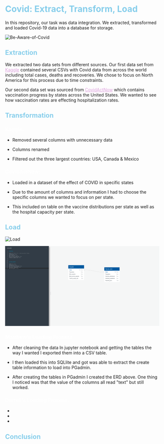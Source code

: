 <h1 style="color:#87CEEB">Covid: Extract, Transform, Load</h1>

In this repository, our task was data integration. We extracted, transformed and loaded Covid-19 data into a database for storage.

![Be-Aware-of-Covid](https://www.thinkglobalhealth.org/sites/default/files/styles/max_2600x2600/public/2020-05/UCSF.HEAL-CoV-Navajo-5.20.20-RTX7CQ87-SIXTEEN-NINE_0.jpg?itok=gUOeogcr)

<h2 style="color:#87CEEB">Extraction</h2>

We extracted two data sets from different sources. Our first data set from <a href="https://www.kaggle.com/iamsouravbanerjee/covid19-dataset-world-and-continent-wise?select=Covid+Data+-+World.csv" target="_blank" style="color:#DDA0DD">Kaggle</a> contained several CSVs with Covid data from across the world including total cases, deaths and recoveries. We chose to focus on North America for this process due to time constraints. 

Our second data set was sourced from <a href="https://covidactnow.org/?s=23261246" target="_blank" style="color:#DDA0DD">CovidActNow</a> which contains vaccination progress by states across the United States. We wanted to see how vaccination rates are effecting hospitalization rates. 


<h2 style="color:#87CEEB">Transformation</h2>

<h3 style="color:#FFFFFF">Kaggle:</h3>

* Removed several columns with unnecessary data

* Columns renamed

* Filtered out the three largest countries: USA, Canada & Mexico

<h3 style="color:#FFFFFF">CovidActNow:</h3>

* Loaded in a dataset of the effect of COVID in specific states

* Due to the amount of columns and information I had to choose the specific columns we wanted to focus on per state. 

* This included on table on the vaccine distributions per state as well as the hospital capacity per state.

<h2 style="color:#87CEEB">Load</h2>

![Load](https://images.unsplash.com/photo-1586108370625-70458e754bfa?ixid=MnwxMjA3fDB8MHxwaG90by1wYWdlfHx8fGVufDB8fHx8&ixlib=rb-1.2.1&auto=format&fit=crop&w=774&q=80)

![ERD](Visualizations/Capture.PNG)

<h3 style="color:#FFFFFF">Matthew's Loading Process: </h3>

* After cleaning the data In jupyter notebook and getting the tables the way I wanted I exported them into a CSV table.

* I then loaded this into SQLlite and got was able to extract the create table information to load into PGadmin.

* After creating the tables in PGadmin I created the ERD above. One thing I noticed was that the value of the columns all read "text" but still worked.

<h3 style="color:#FFFFFF">Darrell's Loading Process: </h3>

* 

* 

* 

<h2 style="color:#87CEEB">Conclusion</h2>
